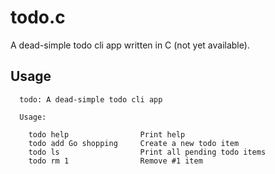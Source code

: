 todo.c
======

A dead-simple todo cli app written in C (not yet available).

## Usage

```
  todo: A dead-simple todo cli app

  Usage:

    todo help                Print help
    todo add Go shopping     Create a new todo item
    todo ls                  Print all pending todo items
    todo rm 1                Remove #1 item
```
